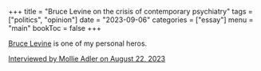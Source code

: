 +++
title = "Bruce Levine on the crisis of contemporary psychiatry"
tags = ["politics", "opinion"]
date = "2023-09-06"
categories = ["essay"]
menu = "main"
bookToc = false
+++

[Bruce Levine](https://brucelevine.net/) is one of my personal heros.

[Interviewed by Mollie Adler on August 22, 2023](https://shows.acast.com/back-from-the-borderline/episodes/critical-psychiatry-controversies-medical-model-bruce-levine)
